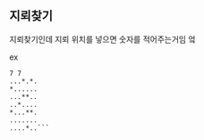 ## 지뢰찾기

지뢰찾기인데 지뢰 위치를 넣으면 숫자를 적어주는거임 엌

ex

```
7 7
...*.*.
*......
...**..
..*....
*...**.
.......
....*..```
